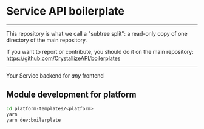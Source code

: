 # Service API boilerplate

----

This repository is what we call a "subtree split": a read-only copy of one directory of the main repository. 

If you want to report or contribute, you should do it on the main repository: https://github.com/CrystallizeAPI/boilerplates

----

Your Service backend for _any_ frontend

## Module development for platform

```bash
cd platform-templates/<platform>
yarn
yarn dev:boilerplate
```
